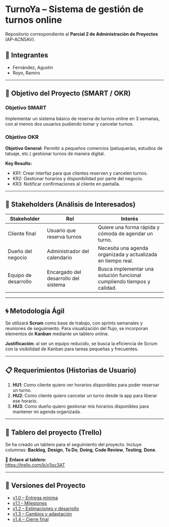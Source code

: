 # TurnoYa – Sistema de gestión de turnos online

Repositorio correspondiente al **Parcial 2 de Administración de Proyectos** (AP-ACN5AV).

## 👥 Integrantes

- Fernández, Agustín  
- Royo, Ramiro

---

## 🎯 Objetivo del Proyecto (SMART / OKR)

### Objetivo SMART  
Implementar un sistema básico de reserva de turnos online en 3 semanas, con al menos dos usuarios pudiendo tomar y cancelar turnos.

### Objetivo OKR

**Objetivo General:** Permitir a pequeños comercios (peluquerías, estudios de tatuaje, etc.) gestionar turnos de manera digital.

**Key Results:**

- KR1: Crear interfaz para que clientes reserven y cancelen turnos.
- KR2: Gestionar horarios y disponibilidad por parte del negocio.
- KR3: Notificar confirmaciones al cliente en pantalla.

---

## 👤 Stakeholders (Análisis de Interesados)

| Stakeholder       | Rol                                | Interés                                                                 |
|-------------------|-------------------------------------|-------------------------------------------------------------------------|
| Cliente final     | Usuario que reserva turnos          | Quiere una forma rápida y cómoda de agendar un turno.                   |
| Dueño del negocio | Administrador del calendario        | Necesita una agenda organizada y actualizada en tiempo real.           |
| Equipo de desarrollo | Encargado del desarrollo del sistema | Busca implementar una solución funcional cumpliendo tiempos y calidad. |

---

## 🌀 Metodología Ágil

Se utilizará **Scrum** como base de trabajo, con sprints semanales y reuniones de seguimiento. Para visualización del flujo, se incorporan elementos de **Kanban** mediante un tablero online.

**Justificación:** al ser un equipo reducido, se busca la eficiencia de Scrum con la visibilidad de Kanban para tareas pequeñas y frecuentes.

---

## 📋 Requerimientos (Historias de Usuario)

1. **HU1**: Como cliente quiero ver horarios disponibles para poder reservar un turno.  
2. **HU2**: Como cliente quiero cancelar un turno desde la app para liberar ese horario.  
3. **HU3**: Como dueño quiero gestionar mis horarios disponibles para mantener mi agenda organizada.

---

## 📌 Tablero del proyecto (Trello)

Se ha creado un tablero para el seguimiento del proyecto. Incluye columnas: **Backlog**, **Design**, **To Do**, **Doing**, **Code Review**, **Testing**, **Done**.

🔗 **Enlace al tablero:**  
https://trello.com/b/x1isc3AT

---

## 📁 Versiones del Proyecto

- [v1.0 – Entrega mínima](docs/v1.0/)
- [v1.1 – Milestones](docs/v1.1/)
- [v1.2 – Estimaciones y desarrollo](docs/v1.2/)
- [v1.3 – Cambios y adaptación](docs/v1.3/)
- [v1.4 – Cierre final](docs/v1.4/)
